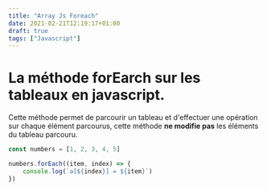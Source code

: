 ```yaml
---
title: "Array Js Foreach"
date: 2021-02-21T12:19:17+01:00
draft: true
tags: ["Javascript"]
---
```


# La méthode forEarch sur les tableaux en javascript.

Cette méthode permet de parcourir un tableau et d'effectuer une opération sur chaque élément parcourus, cette méthode **ne modifie pas** les éléments du tableau parcouru.

<!--more-->

```js
const numbers = [1, 2, 3, 4, 5]

numbers.forEach((item, index) => {
    console.log(`a[${index}] = ${item}`)
})
```
